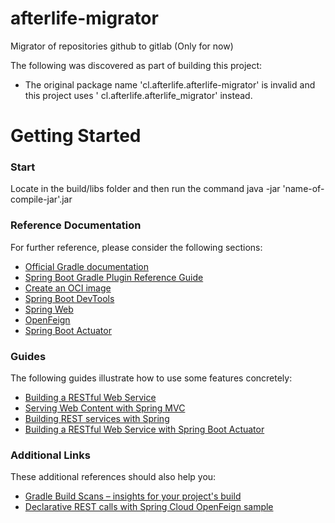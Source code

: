 # afterlife-migrator

Migrator of repositories github to gitlab (Only for now)

The following was discovered as part of building this project:

- The original package name 'cl.afterlife.afterlife-migrator' is invalid and this project uses '
  cl.afterlife.afterlife_migrator' instead.

# Getting Started

### Start

Locate in the build/libs folder and then run the command java -jar 'name-of-compile-jar'.jar

### Reference Documentation

For further reference, please consider the following sections:

- [Official Gradle documentation](https://docs.gradle.org)
- [Spring Boot Gradle Plugin Reference Guide](https://docs.spring.io/spring-boot/3.4.1/gradle-plugin)
- [Create an OCI image](https://docs.spring.io/spring-boot/3.4.1/gradle-plugin/packaging-oci-image.html)
- [Spring Boot DevTools](https://docs.spring.io/spring-boot/3.4.1/reference/using/devtools.html)
- [Spring Web](https://docs.spring.io/spring-boot/3.4.1/reference/web/servlet.html)
- [OpenFeign](https://docs.spring.io/spring-cloud-openfeign/reference/)
- [Spring Boot Actuator](https://docs.spring.io/spring-boot/3.4.1/reference/actuator/index.html)

### Guides

The following guides illustrate how to use some features concretely:

- [Building a RESTful Web Service](https://spring.io/guides/gs/rest-service/)
- [Serving Web Content with Spring MVC](https://spring.io/guides/gs/serving-web-content/)
- [Building REST services with Spring](https://spring.io/guides/tutorials/rest/)
- [Building a RESTful Web Service with Spring Boot Actuator](https://spring.io/guides/gs/actuator-service/)

### Additional Links

These additional references should also help you:

- [Gradle Build Scans – insights for your project's build](https://scans.gradle.com#gradle)
- [Declarative REST calls with Spring Cloud OpenFeign sample](https://github.com/spring-cloud-samples/feign-eureka)
